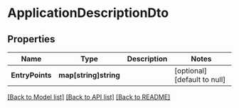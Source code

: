 # ApplicationDescriptionDto

## Properties
Name | Type | Description | Notes
------------ | ------------- | ------------- | -------------
**EntryPoints** | **map[string]string** |  | [optional] [default to null]

[[Back to Model list]](../README.md#documentation-for-models) [[Back to API list]](../README.md#documentation-for-api-endpoints) [[Back to README]](../README.md)

